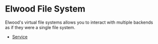 # Elwood File System

Elwood's virtual file systems allows you to interact with multiple backends as if they were a single file system.

- [Service](./service.md)
